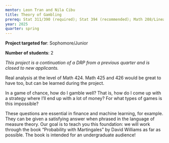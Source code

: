```yaml
---
mentor: Leon Tran and Nila Cibu
title: Theory of Gambling
prereq: Stat 311/390 (required); Stat 394 (recommended); Math 208/Linear algebra (recommended); Familiarity with R/Python (recommended)
year: 2025
quarter: spring
---
```


**Project targeted for**: Sophomore/Junior

**Number of students**: 2

*This project is a continuation of a DRP from a previous quarter and is closed to new applicants.*

Real analysis at the level of Math 424. Math 425 and 426 would be great to have too, but can be learned during the project.

In a game of chance, how do I gamble well? That is, how do I come up with a strategy where I’ll end up with a lot of money? For what types of games is this impossible?

These questions are essential in finance and machine learning, for example. They can be given a satisfying answer when phrased in the language of measure theory. Our goal is to teach you this foundation: we will work through the book “Probability with Martingales” by David Williams as far as possible. The book is intended for an undergraduate audience!